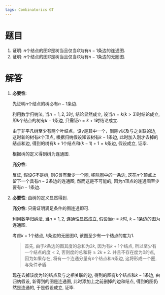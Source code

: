 ```yaml
---
tags: Combinatorics GT
---
```




# 题目

1.   证明: $n$个结点的图$G$是树当且仅当$G$为有$n-1$条边的连通图.
2.   证明: $n$个结点的图$G$是树当且仅当$G$为有$n-1$条边的无圈图.

# 解答

1.   **必要性**:

     先证明$n$个结点的树必有$n-1$条边. 

     利用数学归纳法, 当$n=1,2,3$时, 结论显然成立, 设当$n=k$$(k>3)$时结论成立, 即$k$个结点的树有$k-1$条边, 只需证$n=k+1$时结论成立. 

     由于非平凡树至少有两个叶结点，设$v$是其中一个，删除$v$以及与之关联的边, 这时新的树有$k$个顶点, 根据归纳假设知该树有$k-1$条边, 此时加入刚才去掉的结点和边, 得到的树有$k+1$个结点和$(k-1)+1=k$条边, 假设成立, 证毕.

     根据树的定义得到树为连通图.

     **充分性**:

     反证, 假设$G$不是树, 则$G$含有至少一个圈, 移除圈中的一条边, 这在$n$个顶点上留下一个具有$n-2$条边的连通图, 然而这是不可能的, 因为$n$顶点的连通图至少要有$n-1$条边. 

     

2.   **必要性**: 由树的定义显然得到.

     **充分性**: 只需证明满足条件的图连通即可.

     利用数学归纳法, 当$n=1,2$, 连通性显然成立, 假设当$n=k$时, $k-1$条边的图为连通图. 

     考虑$k+1$个结点, $k$条边的无圈图$G$, 该图至少有一个结点的度为1. 

     >   首先, 由于$k$条边的图其度的总和为$2k$, 因为有$k+1$个结点, 所以至少有一个结点的度$<2$, 否则度的总和将$\geqslant2k+2$. 并且不存在度为$0$的点, 因为如果存在, 将有一个连通分量有$n$个结点和$n$条边, 这将形成一个圈, 与条件矛盾.

     现在去掉该度为1的结点及与之相关联的边, 得到的图有$k$个结点和$k-1$条边, 由归纳假设, 新得到的图是连通图, 此时添加上之前删掉的边和结点, 得到的图仍然是连通的, 于是假设成立, 证毕. 


